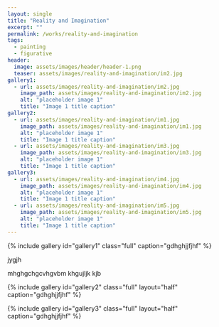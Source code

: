 ```yaml
---
layout: single
title: "Reality and Imagination"
excerpt: ""
permalink: /works/reality-and-imagination
tags:
  - painting
  - figurative
header:
  image: assets/images/header/header-1.png
  teaser: assets/images/reality-and-imagination/im2.jpg 
gallery1:
  - url: assets/images/reality-and-imagination/im2.jpg
    image_path: assets/images/reality-and-imagination/im2.jpg
    alt: "placeholder image 1"
    title: "Image 1 title caption"
gallery2:
  - url: assets/images/reality-and-imagination/im1.jpg
    image_path: assets/images/reality-and-imagination/im1.jpg
    alt: "placeholder image 1"
    title: "Image 1 title caption"
  - url: assets/images/reality-and-imagination/im3.jpg
    image_path: assets/images/reality-and-imagination/im3.jpg
    alt: "placeholder image 1"
    title: "Image 1 title caption"
gallery3:
  - url: assets/images/reality-and-imagination/im4.jpg
    image_path: assets/images/reality-and-imagination/im4.jpg
    alt: "placeholder image 1"
    title: "Image 1 title caption"
  - url: assets/images/reality-and-imagination/im5.jpg
    image_path: assets/images/reality-and-imagination/im5.jpg
    alt: "placeholder image 1"
    title: "Image 1 title caption"
---
```


{% include gallery id="gallery1" class="full" caption="gdhghjjfjhf" %}


jygjh

mhghgchgcvhgvbm
khgujljk
kjb

{% include gallery id="gallery2" class="full" layout="half" caption="gdhghjjfjhf" %}

{% include gallery id="gallery3" class="full" layout="half" caption="gdhghjjfjhf" %}